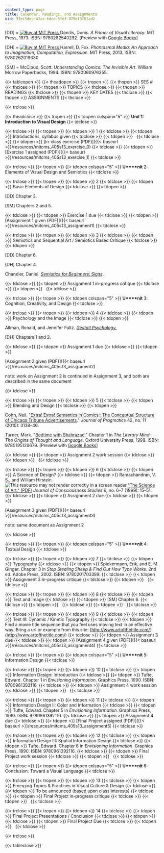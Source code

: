 ```yaml
---
content_type: page
title: Calendar, Readings, and Assignments
uid: 33ec5deb-42ae-6dcd-5fdf-875ef3f83ad2
---
```


\[DD\] = [![Buy at MIT Press](/images/mp_logo.gif) ](https://mitpress.mit.edu/9780262540292) Dondis, Donis. _A Primer of Visual Literacy_. MIT Press, 1973. ISBN: 9780262540292. \[Preview with [Google Books](http://books.google.com/books?id=rrf5SisMzQgC&pg=PAfrontcover)\]

\[DH\] = [![Buy at MIT Press](/images/mp_logo.gif) ](https://mitpress.mit.edu/9780262019330) Harrell, D. Fox. _Phantasmal Media: An Approach to Imagination, Computation, Expression_. MIT Press, 2013. ISBN: 9780262019330.

\[SM\] = McCloud, Scott. _Understanding Comics: The Invisible Art_. William Morrow Paperbacks, 1994. ISBN: 9780060976255.

{{< tableopen >}}
{{< theadopen >}}
{{< tropen >}}
{{< thopen >}}
SES #
{{< thclose >}}
{{< thopen >}}
TOPICS
{{< thclose >}}
{{< thopen >}}
READINGS
{{< thclose >}}
{{< thopen >}}
KEY DATES
{{< thclose >}}
{{< thopen >}}
ASSIGNMENTS
{{< thclose >}}

{{< trclose >}}

{{< theadclose >}}
{{< tropen >}}
{{< tdopen colspan="5" >}}
**Unit 1: Introduction to Visual Design**
{{< tdclose >}}

{{< trclose >}}
{{< tropen >}}
{{< tdopen >}}
1
{{< tdclose >}}
{{< tdopen >}}
Introductions, syllabus given
{{< tdclose >}}
{{< tdopen >}}
 
{{< tdclose >}}
{{< tdopen >}}
[In-class exercise (PDF)]({{< baseurl >}}/resources/mitcms_405s13_exercise_0)
{{< tdclose >}}
{{< tdopen >}}
[Exercise 1 assigned (PDF)]({{< baseurl >}}/resources/mitcms_405s13_exercise_1)
{{< tdclose >}}

{{< trclose >}}
{{< tropen >}}
{{< tdopen colspan="5" >}}
**U****nit** 2: Elements of Visual Design and Semiotics
{{< tdclose >}}

{{< trclose >}}
{{< tropen >}}
{{< tdopen >}}
2
{{< tdclose >}}
{{< tdopen >}}
Basic Elements of Design
{{< tdclose >}}
{{< tdopen >}}


\[DD\] Chapter 3.

\[SM\] Chapters 2 and 5.


{{< tdclose >}}
{{< tdopen >}}
Exercise 1 due
{{< tdclose >}}
{{< tdopen >}}
[Assignment 1 given (PDF)]({{< baseurl >}}/resources/mitcms_405s13_assignment1)
{{< tdclose >}}

{{< trclose >}}
{{< tropen >}}
{{< tdopen >}}
3
{{< tdclose >}}
{{< tdopen >}}
Semiotics and Sequential Art / Semiotics Based Critique
{{< tdclose >}}
{{< tdopen >}}


\[DD\] Chapter 6.

\[DH\] Chapter 4.

Chandler, Daniel. [_Semiotics for Beginners: Signs_](http://visual-memory.co.uk/daniel/Documents/S4B/sem02.html).


{{< tdclose >}}
{{< tdopen >}}
Assignment 1 in-progress critique
{{< tdclose >}}
{{< tdopen >}}
 
{{< tdclose >}}

{{< trclose >}}
{{< tropen >}}
{{< tdopen colspan="5" >}}
**U****nit** 3: Cognition, Creativity, and Design
{{< tdclose >}}

{{< trclose >}}
{{< tropen >}}
{{< tdopen >}}
4
{{< tdclose >}}
{{< tdopen >}}
Psychology and the Image
{{< tdclose >}}
{{< tdopen >}}


Allman, Ronald, and Jennifer Fultz. [_Gestalt Psychology._](http://homepages.ius.edu/rallman/gestalt.html)

\[DH\] Chapters 1 and 2.


{{< tdclose >}}
{{< tdopen >}}
Assignment 1 due
{{< tdclose >}}
{{< tdopen >}}


[Assignment 2 given (PDF)]({{< baseurl >}}/resources/mitcms_405s13_assignment2)

note: work on Assignment 2 is continued in Assignment 3, and both are described in the same document


{{< tdclose >}}

{{< trclose >}}
{{< tropen >}}
{{< tdopen >}}
5
{{< tdclose >}}
{{< tdopen >}}
Blending and Design
{{< tdclose >}}
{{< tdopen >}}


Cohn, Neil. "[Extra! Extra! Semantics in Comics!: The Conceptual Structure of Chicago Tribune Advertisements](http://dx.doi.org/10.1016/j.pragma.2010.04.016)." _Journal of Pragmatics_ 42, no. 11 (2010): 3138–46.

Turner, Mark. "[Bedtime with Shahrazad](http://markturner.org/lmx.html)." Chapter 1 in _The Literary Mind: The Origins of Thought and Language_. Oxford University Press, 1998. ISBN: 9780195126679. \[Preview with [Google Books](http://books.google.com/books?id=6PWewxndYgIC&pg=PA3=onepage)\]


{{< tdclose >}}
{{< tdopen >}}
Assignment 2 work session
{{< tdclose >}}
{{< tdopen >}}
 
{{< tdclose >}}

{{< trclose >}}
{{< tropen >}}
{{< tdopen >}}
6
{{< tdclose >}}
{{< tdopen >}}
A Science of Design?
{{< tdclose >}}
{{< tdopen >}}
Ramachandran, V. S., and William Hirstein. ![This resource may not render correctly in a screen reader.](/images/inacessible.gif)["The Science of Art." (PDF)](http://www.dgp.toronto.edu/~hertzman/courses/csc2521/fall_2007/ramachandran-science-art.pdf) _Journal of Consciousness Studies_ 6, no. 6–7 (1999): 15–51.
{{< tdclose >}}
{{< tdopen >}}
Assignment 2 due
{{< tdclose >}}
{{< tdopen >}}


[Assignment 3 given (PDF)]({{< baseurl >}}/resources/mitcms_405s13_assignment3)

note: same document as Assignment 2


{{< tdclose >}}

{{< trclose >}}
{{< tropen >}}
{{< tdopen colspan="5" >}}
**U****nit** 4: Textual Design
{{< tdclose >}}

{{< trclose >}}
{{< tropen >}}
{{< tdopen >}}
7
{{< tdclose >}}
{{< tdopen >}}
Typography
{{< tdclose >}}
{{< tdopen >}}
Spiekermann, Erik, and E. M. Ginger. Chapter 3 in _Stop Stealing Sheep & Find Out How Type Works_. 2nd ed. Adobe Press, 2002. ISBN: 9780201703399.
{{< tdclose >}}
{{< tdopen >}}
Assignment 3 in-progress critique
{{< tdclose >}}
{{< tdopen >}}
 
{{< tdclose >}}

{{< trclose >}}
{{< tropen >}}
{{< tdopen >}}
8
{{< tdclose >}}
{{< tdopen >}}
Text and Image
{{< tdclose >}}
{{< tdopen >}}
\[SM\] Chapter 6.
{{< tdclose >}}
{{< tdopen >}}
 
{{< tdclose >}}
{{< tdopen >}}
 
{{< tdclose >}}

{{< trclose >}}
{{< tropen >}}
{{< tdopen >}}
9
{{< tdclose >}}
{{< tdopen >}}
Text III: Dynamic / Kinetic Typography
{{< tdclose >}}
{{< tdopen >}}
Find a movie title sequence that you feel uses moving text in an effective way. Bring a url or example from this site: [http://www.artofthetitle.com/](http://www.artofthetitle.com/)
{{< tdclose >}}
{{< tdopen >}}
Assignment 3 due
{{< tdclose >}}
{{< tdopen >}}
[Assignment 4 given (PDF)]({{< baseurl >}}/resources/mitcms_405s13_assignment4)
{{< tdclose >}}

{{< trclose >}}
{{< tropen >}}
{{< tdopen colspan="5" >}}
**U****nit** 5: Information Design
{{< tdclose >}}

{{< trclose >}}
{{< tropen >}}
{{< tdopen >}}
10
{{< tdclose >}}
{{< tdopen >}}
Information Design: Introduction
{{< tdclose >}}
{{< tdopen >}}
Tufte, Edward. Chapter 1 in _Envisioning Information_. Graphics Press, 1990. ISBN: 9780961392116.
{{< tdclose >}}
{{< tdopen >}}
Assignment 4 work session
{{< tdclose >}}
{{< tdopen >}}
 
{{< tdclose >}}

{{< trclose >}}
{{< tropen >}}
{{< tdopen >}}
11
{{< tdclose >}}
{{< tdopen >}}
Information Design II: Color and Information
{{< tdclose >}}
{{< tdopen >}}
Tufte, Edward. Chapter 5 in _Envisioning Information._ Graphics Press, 1990. ISBN: 9780961392116.
{{< tdclose >}}
{{< tdopen >}}
Assignment 4 due
{{< tdclose >}}
{{< tdopen >}}
[Final Project assigned (PDF)]({{< baseurl >}}/resources/mitcms_405s13_assignment5)
{{< tdclose >}}

{{< trclose >}}
{{< tropen >}}
{{< tdopen >}}
12
{{< tdclose >}}
{{< tdopen >}}
Information Design III: Spatial Information Design
{{< tdclose >}}
{{< tdopen >}}
Tufte, Edward. Chapter 6 in _Envisioning Information_. Graphics Press, 1990. ISBN: 9780961392116.
{{< tdclose >}}
{{< tdopen >}}
Final Project work session
{{< tdclose >}}
{{< tdopen >}}
 
{{< tdclose >}}

{{< trclose >}}
{{< tropen >}}
{{< tdopen colspan="5" >}}
**U****nit** 6: Conclusion: Toward a Visual Language
{{< tdclose >}}

{{< trclose >}}
{{< tropen >}}
{{< tdopen >}}
13
{{< tdclose >}}
{{< tdopen >}}
Emerging Topics & Practices in Visual Culture & Design
{{< tdclose >}}
{{< tdopen >}}
To be announced (based upon class interests)
{{< tdclose >}}
{{< tdopen >}}
Final Project in-progress critique
{{< tdclose >}}
{{< tdopen >}}
 
{{< tdclose >}}

{{< trclose >}}
{{< tropen >}}
{{< tdopen >}}
14
{{< tdclose >}}
{{< tdopen >}}
Final Project Presentations / Conclusion
{{< tdclose >}}
{{< tdopen >}}
 
{{< tdclose >}}
{{< tdopen >}}
Final Project Due
{{< tdclose >}}
{{< tdopen >}}
 
{{< tdclose >}}

{{< trclose >}}

{{< tableclose >}}